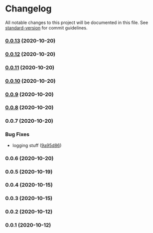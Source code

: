 # Changelog

All notable changes to this project will be documented in this file. See [standard-version](https://github.com/conventional-changelog/standard-version) for commit guidelines.

### [0.0.13](https://github.com/JordanSinko/the-typescript-lambda/compare/v0.0.12...v0.0.13) (2020-10-20)

### [0.0.12](https://github.com/JordanSinko/the-typescript-lambda/compare/v0.0.11...v0.0.12) (2020-10-20)

### [0.0.11](https://github.com/JordanSinko/the-typescript-lambda/compare/v0.0.10...v0.0.11) (2020-10-20)

### [0.0.10](https://github.com/JordanSinko/the-typescript-lambda/compare/v0.0.9...v0.0.10) (2020-10-20)

### [0.0.9](https://github.com/JordanSinko/the-typescript-lambda/compare/v0.0.8...v0.0.9) (2020-10-20)

### [0.0.8](https://github.com/JordanSinko/the-typescript-lambda/compare/v0.0.7...v0.0.8) (2020-10-20)

### 0.0.7 (2020-10-20)

### Bug Fixes

- logging stuff ([9a95d86](https://github.com/JordanSinko/the-typescript-lambda/commit/9a95d867248b056a6ff6d2a09055a98825ae42f9))

### 0.0.6 (2020-10-20)

### 0.0.5 (2020-10-19)

### 0.0.4 (2020-10-15)

### 0.0.3 (2020-10-15)

### 0.0.2 (2020-10-12)

### 0.0.1 (2020-10-12)
